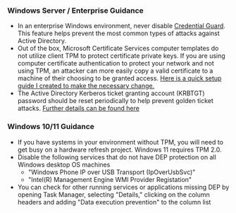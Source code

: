 ### Windows Server / Enterprise Guidance
- In an enterprise Windows environment, never disable [Credential Guard](https://learn.microsoft.com/en-us/windows/security/identity-protection/credential-guard/credential-guard-manage).  This feature helps prevent the most common types of attacks against Active Directory.  
- Out of the box, Microsoft Certificate Services computer templates do not utilize client TPM to protect certificate private keys.  If you are using computer certificate authentication to protect your network and not using TPM, an attacker can more easily copy a valid certificate to a machine of their choosing to be granted access. [Here is a quick setup guide I created to make the necessary change.](https://github.com/Xorlent/Cybersec-Links/blob/main/Configuring-TPM-Certs.md)  
- The Active Directory Kerberos ticket granting account (KRBTGT) password should be reset periodically to help prevent golden ticket attacks.  [Further details can be found here](https://github.com/microsoft/New-KrbtgtKeys.ps1/tree/master/v1)
### Windows 10/11 Guidance
- If you have systems in your environment without TPM, you will need to get busy on a hardware refresh project.  Windows 11 requires TPM 2.0.
- Disable the following services that do not have DEP protection on all Windows desktop OS machines
  - "Windows Phone IP over USB Transport (IpOverUsbSvc)"
  - "Intel(R) Management Engine WMI Provider Registation"
- You can check for other running services or applications missing DEP by opening Task Manager, selecting "Details," clicking on the column headers and adding "Data execution prevention" to the column list
